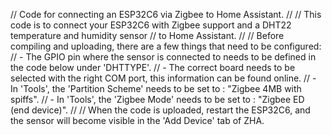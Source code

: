 // Code for connecting an ESP32C6 via Zigbee to Home Assistant.
//
// This code is to connect your ESP32C6 with Zigbee support and a DHT22 temperature and humidity sensor
// to Home Assistant. 
//
// Before compiling and uploading, there are a few things that need to be configured:
// - The GPIO pin where the sensor is connected to needs to be defined in the code below under 'DHTTYPE'.
// - The correct board needs to be selected with the right COM port, this information can be found online.
// - In 'Tools', the 'Partition Scheme' needs to be set to : "Zigbee 4MB with spiffs".
// - In 'Tools', the 'Zigbee Mode' needs to be set to : "Zigbee ED (end device)".
//
// When the code is uploaded, restart the ESP32C6, and the sensor will become visible in the 'Add Device' tab of ZHA.

